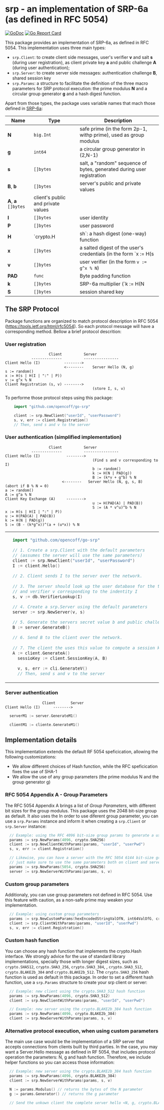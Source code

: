 # srp - an implementation of SRP-6a (as defined in RFC 5054)

[![GoDoc](https://godoc.org/github.com/stefanomozart/srp?status.svg)](https://godoc.org/github.com/stefanomozart/srp)
[![Go Report Card](https://goreportcard.com/badge/github.com/stefanomozart/srp)](https://goreportcard.com/report/github.com/stefanomozart/srp)

This package provides an implementation of SRP-6a, as defined in RFC 5054. This implementation
uses three main types:

* `srp.Client`: to create client side messages, user's verifier **v** and salt **s** (during user
registration), as client private key **a** and public challenge **A** (during user authentication);
* `srp.Server`: to create server side messages: authentication challenge **B**, shared session key
* `srp.Params`: a structure to facilitate the definition of the three macro parameters for SRP protocol
execution: the prime modulus **N** and a circular group generator **g** and a hash digest
function.

Apart from those types, the package uses variable names that mach those defined in
[SRP-6a](https://tools.ietf.org/html/rfc5054#section-2.3):

| Name  | Type      | Description |
| ----- | --------- | ----------- |
| **N** | `big.Int` | safe prime (in the form 2p-1, withp prime), used as group modulus |
| **g** | `int64`   | a circular group generator in (2,N-1) |
| **s** | `[]bytes` | salt, a "random" sequence of bytes, generated during user registration |
| **B**, **b** | `[]bytes` | server's public and private values |
| **A**, **a** `[]bytes` | client's public and private values |
| **I** | `[]bytes` | user identity |
| **P** | `[]bytes` | user password |
| **H** | `crypto.H |sh`: a hash digest (one-way) function |
| **x** | `[]bytes` | a salted digest of the user's credentials (in the form `x := H(s | H(I | ":" | P))`) |
| **v** | `[]bytes` | user verifier (in the form `v := g^x % N`) |
| **PAD** | `func`  | Byte padding function |
| **k** | `[]bytes` | SRP-6a multiplier (`k := H(N | PAD(g))`) |
| **S** | `[]bytes` | session shared key |

## The SRP Protocol

Package functions are organized to match protocol description in RFC 5054 (https://tools.ietf.org/html/rfc5054).
So each protocol message will have a corresponding method. Bellow a brief protocol descrition:

### User registration

                        Client          Server
                --------------          ----------------
    Client Hello (I)           -------->
                               <--------    Server Hello (N, g)
    s := random()
    x := H(s | H(I | ":" | P))
    v := g^x % N
    Client Registration (s, v) -------->
                                            (store I, s, v)

To performe those protocol steps using this package:

```go
    import "github.com/opencoff/go-srp"

    client := srp.NewClient("userId", "userPassword")
    s, v, err := client.Registration()
    // Then, send s and v to the server
```

### User authentication (simplified implementation)

                        Client          Server
                --------------          ----------------
    Client Hello (I)            -------->
                                            (Find s and v corresponding to I)
                                            b := random()
                                            k := H(N | PAD(g))
                                            B := (k*v + g^b) % N
                              <--------   Server Hello (N, g, s, B)
    (abort if B % N = 0)
    a := random()
    A := g^a % N
    Client Key Exchange (A)     -------->
                                            u := H(PAD(A) | PAD(B))
                                            S := (A * v^u)^b % N
    x := H(s | H(I | ":" | P))
    u := H(PAD(A) | PAD(B))
    k := H(N | PAD(g))
    S := (B - (k*g^x))^(a + (u*x)) % N

<table>
<tr>
<td>

```go
  import "github.com/opencoff/go-srp"

  // 1. Create a srp.Client with the default parameters
  // (assumes the server will use the same parameters)
  client := srp.NewClient("userId", "userPassword")
  I := client.Hello()

  // 2. Client sends I to the server over the network.
  
  // 3. The server should look up the user database for the the salt s
  // and verifier v corresponding to the indentity I
  s, v := db.VerifierLookup(I)

  // 4. Create a srp.Server using the default parameters
  server := srp.NewServer(v, s)

  // 5. Generate the servers secret value b and public challenge B  
  B := server.GenerateB()

  // 6. Send B to the client over the network.
  
  // 7. The client the uses this value to compute a session key
  A := client.GenerateA()
    sessioKey := client.SessionKey(A, B)

    v, s, err := cli.GenerateV()
    // Then, send s and v to the server
```

</td>
<td>

```go
  import "github.com/opencoff/go-srp"

  // 3. The server should look up the user database for the the salt s
  // and verifier v corresponding to the indentity I
  s, v := db.VerifierLookup(I)

  // 4. Create a srp.Server using the default parameters
  server := srp.NewServer(v, s)

  // 5. Generate the servers secret value b and public challenge B  
  B := server.GenerateB()
```

</td>
</tr>
</table>


### Server authentication

                     Client       Server
    Client Hello (I)      -------->

```go
  serverM1 := server.GenerateM1()

  clientM1 := cliente.GenerateM1()
```

## Implementation details

This implementation extends the default RF 5054 speficication, allowing the following
customizations:

* We allow different choices of Hash function, while the RFC speficication fixes the use of SHA-1
* We allow the use of any group parameters (the prime modulus N and the group generator g)

### RFC 5054 Appendix A - Group Parameters

The RFC 5054 Appendix A brings a list of *Group Parameters*, with different bit sizes for
the group modulus. This package uses the 2048 bit-size group as default. It also uses the
 In order to use
diferent group parameter, you can use a `srp.Params` instance and inform it when creating
a `srp.Client` or `srp.Server` instance:

```go
  // Example: using the RFC 4096 bit-size group params to generate a user verifier
  params := srp.NewParams(4096, crypto.SHA256)
  client := srp.NewClientWithParams(params, "userId", "userPwd")
  s, v, err := client.Registration()

  // Likewise, you can have a server with the RFC 5054 6144 bit-size group params
  // just make sure to use the same parameters both on client and server sides
  params := srp.NewParams(5054, crypto.SHA256)
  server := srp.NewServerWithParams(params, s, v)
```

### Custom group parameters

Additionaly, you can use group parameters not defined in RFC 5054. Use this feature
with caution, as a non-safe prime may weaken your implementation.

```go
  // Example: using custom group parameters
  params := srp.NewCustomParams(hexEncodedStringValOfN, int64ValOfG, crypto.SHA256)
  client := srp.ClientWithParams(params, "userId", "userPwd")
  s, v, err := client.Registration()
```

### Custom hash function

You can choose any hash function that implements the crypto.Hash interface. We strongly advice
for the use of standard library implementations, specially those with longer digest sizes, such
as `crypto.SHA512`, `crypto.SHA3_256`, `crypto.SHA3_384`, , `crypto.SHA3_512`, `crypto.BLAKE2b_384`
and `crypto.BLAKE2b_512`. The `crypto.SHA3_256` hash function is used as default in this package.
In order to set a different hash function, use a `srp.Params` structure to create your srp client 
or server:

```go
  // Example: new client using the crypto.SHA3_512 hash function
  params := srp.NewParams(4096, crypto.SHA3_512)
  client := srp.NewClientWithParams(params, "userId", "userPwd")

  // Example: new server using the crypto.BLAKE2b_384 hash function
  params := srp.NewParams(4096, crypto.BLAKE2b_384)
  client := srp.NewServerWithParams(params, s, v)
```

### Alternative protocol execution, when using custom parameters

The main use case would be the implementation of a SRP server that accepts connections
from clients built by third parties. In the case, you may want a Server.Hello message as
defined in RF 5054, that includes protocol operation the parameters: N, g and hash function.
Therefore, we include helper functions so you can access those information:

```go
  // Example: new server using the crypto.BLAKE2b_384 hash function
  params := srp.NewParams(4096, crypto.BLAKE2b_384)
  client := srp.NewServerWithParams(params, s, v)

  N := params.Modulus() // returns the bytes of the N parameter
  g := params.Generator() // returns the g parameter

  // Send the unkown client the complete server hello <N, g, crypto.BLAKE2b_384
```